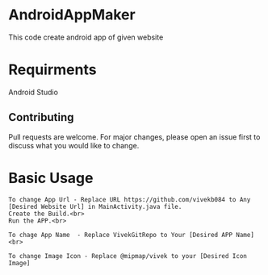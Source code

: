 # AndroidAppMaker
This code create android app of given website

# Requirments 
Android Studio

## Contributing
Pull requests are welcome. For major changes, please open an issue first to discuss what you would like to change.

# Basic Usage
```
To change App Url - Replace URL https://github.com/vivekb084 to Any [Desired Website Url] in MainActivity.java file.
Create the Build.<br>
Run the APP.<br>

To chage App Name  - Replace VivekGitRepo to Your [Desired APP Name]<br>

To change Image Icon - Replace @mipmap/vivek to your [Desired Icon Image] 

```
